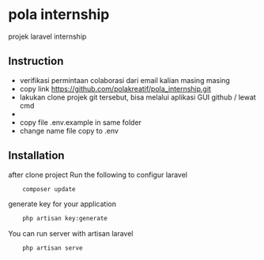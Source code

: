# pola internship
 projek laravel internship

## Instruction
- verifikasi permintaan colaborasi dari email kalian masing masing
- copy link https://github.com/polakreatif/pola_internship.git
- lakukan clone projek git tersebut, bisa melalui aplikasi GUI github / lewat cmd
- 
- copy file .env.example in same folder
- change name file copy to .env

## Installation

after clone project Run the following to configur laravel
```sh
    composer update
```
generate key for your application
```sh
    php artisan key:generate
```

You can run server with artisan laravel
```sh
    php artisan serve
```
